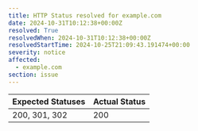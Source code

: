 ```yaml
---
title: HTTP Status resolved for example.com
date: 2024-10-31T10:12:38+00:00Z
resolved: True
resolvedWhen: 2024-10-31T10:12:38+00:00Z
resolvedStartTime: 2024-10-25T21:09:43.191474+00:00
severity: notice
affected:
  - example.com
section: issue
---
```


| Expected Statuses | Actual Status  |
|-------------------|----------------|
| 200, 301, 302 | 200 |
